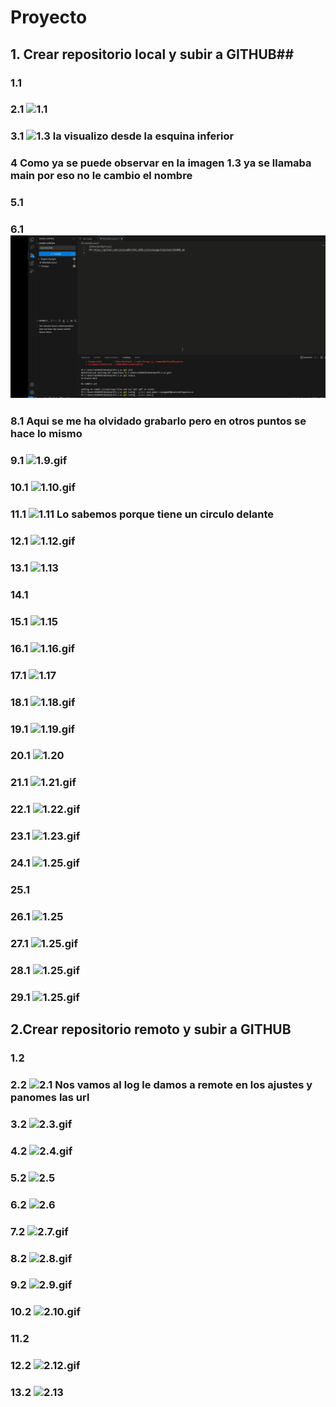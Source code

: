 # Proyecto

## 1. Crear repositorio local y subir a GITHUB##

### 1.1

### 2.1 ![1.1](imagenes/imagen.png "1.1")

### 3.1 ![1.3](imagenes/imagen.png "1.3") la visualizo desde la esquina inferior 

### 4 Como ya se puede observar en la imagen 1.3 ya se llamaba main por eso no le cambio el nombre

### 5.1

### 6.1![1.6.gif](1.6.gif.gif "Este es mi GIF")

### 8.1 Aqui se me ha olvidado grabarlo pero en otros puntos se hace lo mismo 

### 9.1 ![1.9.gif](1.9.gif "Este es mi GIF")

### 10.1 ![1.10.gif](1.10.gif "Este es mi GIF")

### 11.1 ![1.11](imagenes/imagen.png "1.11") Lo sabemos porque tiene un circulo delante

### 12.1 ![1.12.gif](1.12.gif "Este es mi GIF")

### 13.1 ![1.13](imagenes/imagen.png "1.13")

### 14.1

### 15.1 ![1.15](imagenes/imagen.png "1.15")

### 16.1 ![1.16.gif](1.16.gif "Este es mi GIF")

### 17.1 ![1.17](imagenes/imagen.png "1.17")

### 18.1 ![1.18.gif](1.18.gif "Este es mi GIF")

### 19.1 ![1.19.gif](1.19.gif "Este es mi GIF")

### 20.1 ![1.20](imagenes/imagen.png "1.20")

### 21.1 ![1.21.gif](1.21.gif "Este es mi GIF")

### 22.1 ![1.22.gif](1.22.gif "Este es mi GIF")

### 23.1 ![1.23.gif](1.23.gif "Este es mi GIF")

### 24.1 ![1.25.gif](1.25.gif "Este es mi GIF")

### 25.1 

### 26.1 ![1.25](imagenes/imagen.png "1.25")

### 27.1 ![1.25.gif](1.25.gif "Este es mi GIF")

### 28.1 ![1.25.gif](1.25.gif "Este es mi GIF")

### 29.1 ![1.25.gif](1.25.gif "Este es mi GIF")

## 2.Crear repositorio remoto y subir a GITHUB

### 1.2

### 2.2 ![2.1](imagenes/imagen.png "2.1") Nos vamos al log le damos a remote en los ajustes y panomes las url

### 3.2 ![2.3.gif](2.3.gif "Este es mi GIF")

### 4.2 ![2.4.gif](2.4.gif "Este es mi GIF")

### 5.2 ![2.5](imagenes/imagen.png "2.5")

### 6.2 ![2.6](imagenes/imagen.png "2.6")

### 7.2 ![2.7.gif](2.7.gif "Este es mi GIF")

### 8.2 ![2.8.gif](2.8.gif "Este es mi GIF")

### 9.2 ![2.9.gif](2.9.gif "Este es mi GIF")

### 10.2 ![2.10.gif](2.10.gif "Este es mi GIF")

### 11.2 

### 12.2 ![2.12.gif](2.12.gif "Este es mi GIF")

### 13.2 ![2.13](imagenes/imagen.png "2.13")